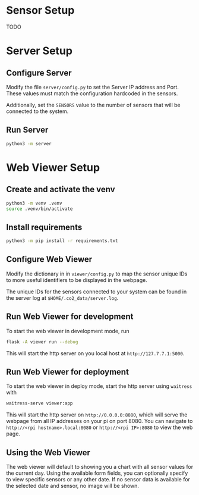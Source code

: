 # Sensor Setup

TODO

# Server Setup

## Configure Server

Modify the file `server/config.py` to set the Server IP address and Port.
These values must match the configuration hardcoded in the sensors.

Additionally, set the `SENSORS` value to the number of sensors that will be
connected to the system.

##  Run Server

```sh
python3 -m server
```

# Web Viewer Setup

## Create and activate the venv

```sh
python3 -m venv .venv
source .venv/bin/activate
```

## Install requirements

```sh
python3 -m pip install -r requirements.txt
```

## Configure Web Viewer

Modify the dictionary in in `viewer/config.py` to map the sensor
unique IDs to more useful identifiers to be displayed in the webpage.

The unique IDs for the sensors connected to your system can be found
in the server log at `$HOME/.co2_data/server.log`.

## Run Web Viewer for development

To start the web viewer in development mode, run

```sh
flask -A viewer run --debug
```

This will start the http server on you local host at
`http://127.7.7.1:5000`.

## Run Web Viewer for deployment

To start the web viewer in deploy mode, start the http server using
`waitress` with

```sh
waitress-serve viewer:app
```

This will start the http server on `http://0.0.0.0:8080`, which will
serve the webpage from all IP addresses on your pi on port 8080. You can
navigate to `http://<rpi hostname>.local:8080` or `http://<rpi IP>:8080`
to view the web page.

## Using the Web Viewer

The web viewer will default to showing you a chart with all sensor values for
the current day. Using the available form fields, you can optionally specify to
view specific sensors or any other date. If no sensor data is available for the
selected date and sensor, no image will be shown.
